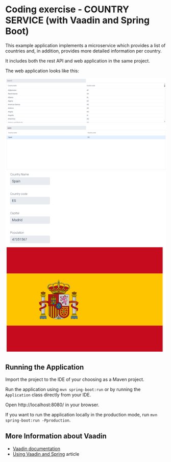 # Coding exercise - COUNTRY SERVICE (with Vaadin and Spring Boot)

This example application implements a microservice which provides a list of countries and, in addition, provides more detailed information per country.

It includes both the rest API and web application in the same project.

The web application looks like this:

![Vaadin 14 REST Example](rest-example1.png)
![Vaadin 14 REST Example](rest-example2.png)
![Vaadin 14 REST Example](rest-example3.png)

## Running the Application

Import the project to the IDE of your choosing as a Maven project.

Run the application using `mvn spring-boot:run` or by running the `Application` class directly from your IDE.

Open http://localhost:8080/ in your browser.

If you want to run the application locally in the production mode, run `mvn spring-boot:run -Pproduction`.

## More Information about Vaadin

- [Vaadin documentation](https://vaadin.com/docs)
- [Using Vaadin and Spring](https://vaadin.com/docs/v14/flow/spring/tutorial-spring-basic.html) article

